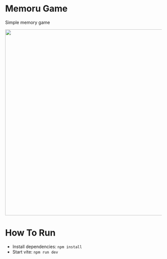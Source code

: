 # Memoru Game
Simple memory game  

 <img src="https://github.com/tty-monkey/memory-game/blob/main/screenshot.png" width="600" />

# How To Run
* Install dependencies: `npm install`
* Start vite: `npm run dev`
